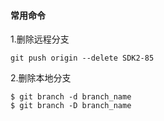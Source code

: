 #### 常用命令

1.删除远程分支

```
git push origin --delete SDK2-85
```

2.删除本地分支

```
$ git branch -d branch_name
$ git branch -D branch_name
```
